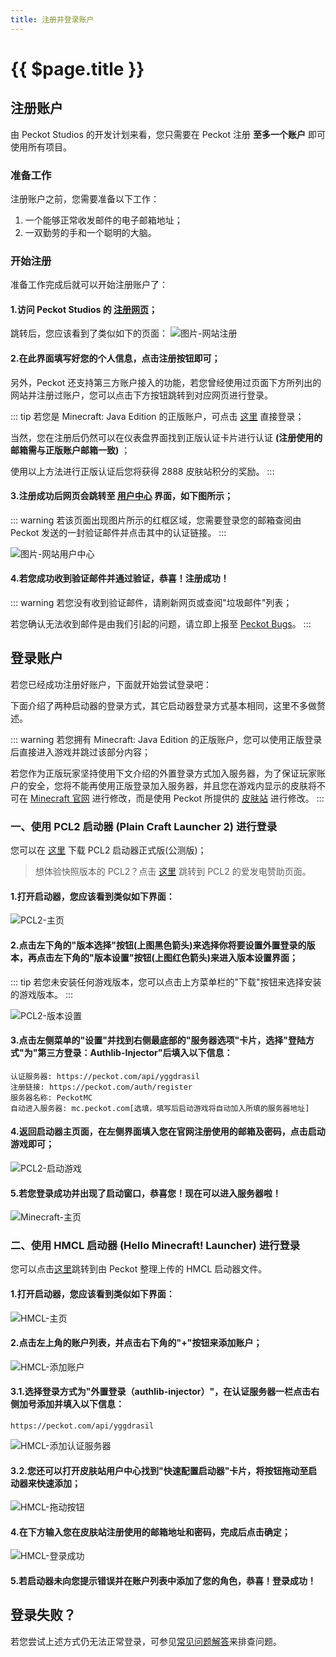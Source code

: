 ```yaml
---
title: 注册并登录账户
---
```


# {{ $page.title }}

## 注册账户

由 Peckot Studios 的开发计划来看，您只需要在 Peckot 注册 **至多一个账户** 即可使用所有项目。

### 准备工作

注册账户之前，您需要准备以下工作：

1. 一个能够正常收发邮件的电子邮箱地址；
2. 一双勤劳的手和一个聪明的大脑。

### 开始注册

准备工作完成后就可以开始注册账户了：

#### 1.访问 Peckot Studios 的 [注册网页](https://peckot.com/auth/regsiter "点击跳转")；

跳转后，您应该看到了类似如下的页面：
![图片-网站注册](/images/guide.peckotmc.website-register.png)

#### 2.在此界面填写好您的个人信息，点击注册按钮即可；

另外，Peckot 还支持第三方账户接入的功能，若您曾经使用过页面下方所列出的网站并注册过账户，您可以点击下方按钮跳转到对应网页进行登录。

::: tip
若您是 Minecraft: Java Edition 的正版账户，可点击 [这里](https://peckot.com/auth/login "点击跳转") 直接登录；

当然，您在注册后仍然可以在仪表盘界面找到正版认证卡片进行认证 **(注册使用的邮箱需与正版账户邮箱一致)** ；

使用以上方法进行正版认证后您将获得 2888 皮肤站积分的奖励。
:::

#### 3.注册成功后网页会跳转至 [用户中心](https://peckot.com/user "点击跳转") 界面，如下图所示；

::: warning
若该页面出现图片所示的红框区域，您需要登录您的邮箱查阅由 Peckot 发送的一封验证邮件并点击其中的认证链接。
:::

![图片-网站用户中心](/images/guide.peckotmc.website-user.png)

#### 4.若您成功收到验证邮件并通过验证，恭喜！注册成功！

::: warning
若您没有收到验证邮件，请刷新网页或查阅"垃圾邮件"列表；

若您确认无法收到邮件是由我们引起的问题，请立即上报至 [Peckot Bugs](https://bugs.peckot.com "点击跳转")。
:::

## 登录账户

若您已经成功注册好账户，下面就开始尝试登录吧：

下面介绍了两种启动器的登录方式，其它启动器登录方式基本相同，这里不多做赘述。

::: warning
若您拥有 Minecraft: Java Edition 的正版账户，您可以使用正版登录后直接进入游戏并跳过该部分内容；

若您作为正版玩家坚持使用下文介绍的外置登录方式加入服务器，为了保证玩家账户的安全，您将不能再使用正版登录加入服务器，并且您在游戏内显示的皮肤将不可在 [Minecraft 官网](https://www.minecraft.net/zh-hans "点击跳转") 进行修改，而是使用 Peckot 所提供的 [皮肤站](https://peckot.com/skinlib "点击跳转") 进行修改。
:::

### 一、使用 PCL2 启动器 (Plain Craft Launcher 2) 进行登录

您可以在 [这里](https://peckot.lanzoui.com/s/PCL2 "点击跳转") 下载 PCL2 启动器正式版(公测版)；

> 想体验快照版本的 PCL2？点击 [这里](https://afdian.net/@LTCat "点击跳转") 跳转到 PCL2 的爱发电赞助页面。

#### 1.打开启动器，您应该看到类似如下界面：

![PCL2-主页](/images/guide.peckotmc.pcl2-menu.png)

#### 2.点击左下角的"版本选择"按钮(上图黑色箭头)来选择你将要设置外置登录的版本，再点击左下角的"版本设置"按钮(上图红色箭头)来进入版本设置界面；

::: tip
若您未安装任何游戏版本，您可以点击上方菜单栏的"下载"按钮来选择安装的游戏版本。
:::

![PCL2-版本设置](/images/guide.peckotmc.pcl2-version-settings.png)

#### 3.点击左侧菜单的"设置"并找到右侧最底部的"服务器选项"卡片，选择"登陆方式"为"第三方登录：Authlib-Injector"后填入以下信息：

```
认证服务器: https://peckot.com/api/yggdrasil
注册链接: https://peckot.com/auth/register
服务器名称: PeckotMC
自动进入服务器: mc.peckot.com[选填，填写后启动游戏将自动加入所填的服务器地址]
```

#### 4.返回启动器主页面，在左侧界面填入您在官网注册使用的邮箱及密码，点击启动游戏即可；

![PCL2-启动游戏](/images/guide.peckotmc.pcl2-launch-game.png)

#### 5.若您登录成功并出现了启动窗口，恭喜您！现在可以进入服务器啦！

![Minecraft-主页](/images/guide.peckotmc.minecraft-1.17.1.png)

### 二、使用 HMCL 启动器 (Hello Minecraft! Launcher) 进行登录

您可以点击[这里](https://peckot.lanzoui.com/s/HMCL "点击跳转")跳转到由 Peckot 整理上传的 HMCL 启动器文件。

#### 1.打开启动器，您应该看到类似如下界面：

![HMCL-主页](/images/guide.peckotmc.hmcl-menu.png)

#### 2.点击左上角的账户列表，并点击右下角的"+"按钮来添加账户；

![HMCL-添加账户](/images/guide.peckotmc.hmcl-add-profile.png)

#### 3.1.选择登录方式为"外置登录（authlib-injector）"，在认证服务器一栏点击右侧加号添加并填入以下信息：

```
https://peckot.com/api/yggdrasil
```

![HMCL-添加认证服务器](/images/guide.peckotmc.hmcl-add-auth-server.png)

#### 3.2.您还可以打开皮肤站用户中心找到"快速配置启动器"卡片，将按钮拖动至启动器来快速添加；

![HMCL-拖动按钮](/images/guide.peckotmc.hmcl-drag-btn.png)

#### 4.在下方输入您在皮肤站注册使用的邮箱地址和密码，完成后点击确定；

![HMCL-登录成功](/images/guide.peckotmc.hmcl-login-success.png)

#### 5.若启动器未向您提示错误并在账户列表中添加了您的角色，恭喜！登录成功！

## 登录失败？

若您尝试上述方式仍无法正常登录，可参见[常见问题解答](faq.html#启动器无法登录 "点击跳转")来排查问题。